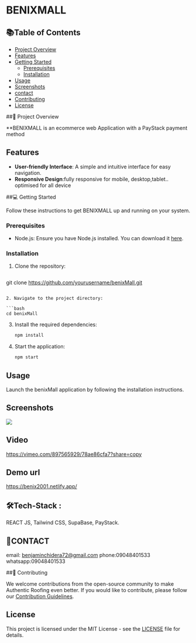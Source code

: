 # BENIXMALL

## 📚Table of Contents

- [Project Overview](#project-overview)
- [Features](#features)
- [Getting Started](#getting-started)
  - [Prerequisites](#prerequisites)
  - [Installation](#installation)
- [Usage](#usage)
- [Screenshots](#screenshots)
- [contact](#screenshots)
- [Contributing](#contributing)
- [License](#license)

##📔 Project Overview

**BENIXMALL is an ecommerce web Application with a PayStack payment method 


## Features

- **User-friendly Interface**: A simple and intuitive interface for easy navigation.
- **Responsive Design**:fully responsive for mobile, desktop,tablet.. optimised for all device
  

##💻 Getting Started

Follow these instructions to get BENIXMALL up and running on your system.

### Prerequisites

- Node.js: Ensure you have Node.js installed. You can download it [here](https://nodejs.org/).

### Installation

1. Clone the repository:

   ```bash
  git clone https://github.com/yourusername/benixMall.git
   ```

2. Navigate to the project directory:

   ```bash
   cd benixMall
   ```

3. Install the required dependencies:

   ```bash
   npm install
   ```

4. Start the application:

   ```bash
   npm start
   ```

## Usage

 Launch the benixMall application by following the installation instructions.

## Screenshots
<img src="https://github.com/Benjamin-chidera/BENIXMALL/assets/136095035/374e5d1e-97a8-401f-accc-42d5293e1a07"/>


## Video 
https://vimeo.com/897565929/78ae86cfa7?share=copy

##  Demo url
https://benix2001.netlify.app/



## 🛠️Tech-Stack  :
 REACT JS, Tailwind CSS, SupaBase, PayStack.

## 📱CONTACT

email: benjaminchidera72@gmail.com
phone:09048401533
whatsapp:09048401533

##🤝 Contributing

We welcome contributions from the open-source community to make Authentic Roofing even better. If you would like to contribute, please follow our [Contribution Guidelines](CONTRIBUTING.md).

## License

This project is licensed under the MIT License - see the [LICENSE](LICENSE) file for details.

 
